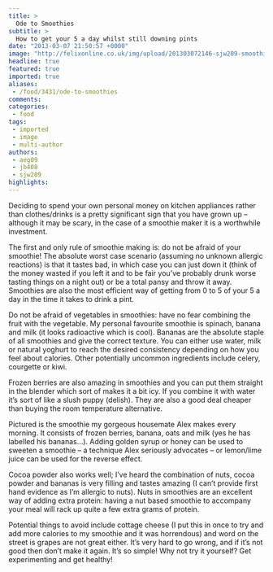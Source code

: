 ```yaml
---
title: >
  Ode to Smoothies
subtitle: >
  How to get your 5 a day whilst still downing pints
date: "2013-03-07 21:50:57 +0000"
image: "http://felixonline.co.uk/img/upload/201303072146-sjw209-smoothie.jpeg"
headline: true
featured: true
imported: true
aliases:
 - /food/3431/ode-to-smoothies
comments:
categories:
 - food
tags:
 - imported
 - image
 - multi-author
authors:
 - aeg09
 - jb408
 - sjw209
highlights:
---
```


Deciding to spend your own personal money on kitchen appliances rather than clothes/drinks is a pretty significant sign that you have grown up – although it may be scary, in the case of a smoothie maker it is a worthwhile investment.

The first and only rule of smoothie making is: do not be afraid of your smoothie! The absolute worst case scenario (assuming no unknown allergic reactions) is that it tastes bad, in which case you can just down it (think of the money wasted if you left it and to be fair you’ve probably drunk worse tasting things on a night out) or be a total pansy and throw it away. Smoothies are also the most efficient way of getting from 0 to 5 of your 5 a day in the time it takes to drink a pint.

Do not be afraid of vegetables in smoothies: have no fear combining the fruit with the vegetable. My personal favourite smoothie is spinach, banana and milk (it looks radioactive which is cool). Bananas are the absolute staple of all smoothies and give the correct texture. You can either use water, milk or natural yoghurt to reach the desired consistency depending on how you feel about calories. Other potentially uncommon ingredients include celery, courgette or kiwi.

Frozen berries are also amazing in smoothies and you can put them straight in the blender which sort of makes it a bit icy. If you combine it with water it’s sort of like a slush puppy (delish). They are also a good deal cheaper than buying the room temperature alternative.

Pictured is the smoothie my gorgeous housemate Alex makes every morning. It consists of frozen berries, banana, oats and milk (yes he has labelled his bananas…). Adding golden syrup or honey can be used to sweeten a smoothie – a technique Alex seriously advocates – or lemon/lime juice can be used for the reverse effect.

Cocoa powder also works well; I’ve heard the combination of nuts, cocoa powder and bananas is very filling and tastes amazing (I can’t provide first hand evidence as I’m allergic to nuts). Nuts in smoothies are an excellent way of adding extra protein: having a nut based smoothie to accompany your meal will rack up quite a few extra grams of protein.

Potential things to avoid include cottage cheese (I put this in once to try and add more calories to my smoothie and it was horrendous) and word on the street is grapes are not great either.
 It’s very hard to go wrong, and if it’s not good then don’t make it again. It’s so simple! Why not try it yourself? Get experimenting and get healthy!
